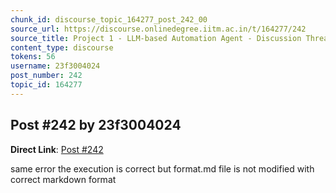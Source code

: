 ```yaml
---
chunk_id: discourse_topic_164277_post_242_00
source_url: https://discourse.onlinedegree.iitm.ac.in/t/164277/242
source_title: Project 1 - LLM-based Automation Agent - Discussion Thread [TDS Jan 2025]
content_type: discourse
tokens: 56
username: 23f3004024
post_number: 242
topic_id: 164277
---
```


## Post #242 by 23f3004024

**Direct Link**: [Post #242](https://discourse.onlinedegree.iitm.ac.in/t/164277/242)

same error the execution is correct but format.md file is not modified with correct markdown format
